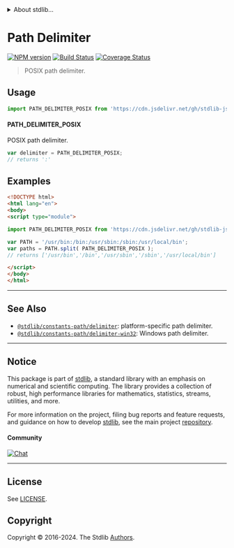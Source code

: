 <!--

@license Apache-2.0

Copyright (c) 2018 The Stdlib Authors.

Licensed under the Apache License, Version 2.0 (the "License");
you may not use this file except in compliance with the License.
You may obtain a copy of the License at

   http://www.apache.org/licenses/LICENSE-2.0

Unless required by applicable law or agreed to in writing, software
distributed under the License is distributed on an "AS IS" BASIS,
WITHOUT WARRANTIES OR CONDITIONS OF ANY KIND, either express or implied.
See the License for the specific language governing permissions and
limitations under the License.

-->


<details>
  <summary>
    About stdlib...
  </summary>
  <p>We believe in a future in which the web is a preferred environment for numerical computation. To help realize this future, we've built stdlib. stdlib is a standard library, with an emphasis on numerical and scientific computation, written in JavaScript (and C) for execution in browsers and in Node.js.</p>
  <p>The library is fully decomposable, being architected in such a way that you can swap out and mix and match APIs and functionality to cater to your exact preferences and use cases.</p>
  <p>When you use stdlib, you can be absolutely certain that you are using the most thorough, rigorous, well-written, studied, documented, tested, measured, and high-quality code out there.</p>
  <p>To join us in bringing numerical computing to the web, get started by checking us out on <a href="https://github.com/stdlib-js/stdlib">GitHub</a>, and please consider <a href="https://opencollective.com/stdlib">financially supporting stdlib</a>. We greatly appreciate your continued support!</p>
</details>

# Path Delimiter

[![NPM version][npm-image]][npm-url] [![Build Status][test-image]][test-url] [![Coverage Status][coverage-image]][coverage-url] <!-- [![dependencies][dependencies-image]][dependencies-url] -->

> POSIX path delimiter.



<section class="usage">

## Usage

```javascript
import PATH_DELIMITER_POSIX from 'https://cdn.jsdelivr.net/gh/stdlib-js/constants-path-delimiter-posix@esm/index.mjs';
```

#### PATH_DELIMITER_POSIX

POSIX path delimiter.

```javascript
var delimiter = PATH_DELIMITER_POSIX;
// returns ':'
```

</section>

<!-- /.usage -->

<section class="examples">

## Examples

<!-- eslint no-undef: "error" -->

```html
<!DOCTYPE html>
<html lang="en">
<body>
<script type="module">

import PATH_DELIMITER_POSIX from 'https://cdn.jsdelivr.net/gh/stdlib-js/constants-path-delimiter-posix@esm/index.mjs';

var PATH = '/usr/bin:/bin:/usr/sbin:/sbin:/usr/local/bin';
var paths = PATH.split( PATH_DELIMITER_POSIX );
// returns ['/usr/bin','/bin','/usr/sbin','/sbin','/usr/local/bin']

</script>
</body>
</html>
```

</section>

<!-- /.examples -->

<!-- Section for related `stdlib` packages. Do not manually edit this section, as it is automatically populated. -->

<section class="related">

* * *

## See Also

-   <span class="package-name">[`@stdlib/constants-path/delimiter`][@stdlib/constants/path/delimiter]</span><span class="delimiter">: </span><span class="description">platform-specific path delimiter.</span>
-   <span class="package-name">[`@stdlib/constants-path/delimiter-win32`][@stdlib/constants/path/delimiter-win32]</span><span class="delimiter">: </span><span class="description">Windows path delimiter.</span>

</section>

<!-- /.related -->

<!-- Section for all links. Make sure to keep an empty line after the `section` element and another before the `/section` close. -->


<section class="main-repo" >

* * *

## Notice

This package is part of [stdlib][stdlib], a standard library with an emphasis on numerical and scientific computing. The library provides a collection of robust, high performance libraries for mathematics, statistics, streams, utilities, and more.

For more information on the project, filing bug reports and feature requests, and guidance on how to develop [stdlib][stdlib], see the main project [repository][stdlib].

#### Community

[![Chat][chat-image]][chat-url]

---

## License

See [LICENSE][stdlib-license].


## Copyright

Copyright &copy; 2016-2024. The Stdlib [Authors][stdlib-authors].

</section>

<!-- /.stdlib -->

<!-- Section for all links. Make sure to keep an empty line after the `section` element and another before the `/section` close. -->

<section class="links">

[npm-image]: http://img.shields.io/npm/v/@stdlib/constants-path-delimiter-posix.svg
[npm-url]: https://npmjs.org/package/@stdlib/constants-path-delimiter-posix

[test-image]: https://github.com/stdlib-js/constants-path-delimiter-posix/actions/workflows/test.yml/badge.svg?branch=v0.2.1
[test-url]: https://github.com/stdlib-js/constants-path-delimiter-posix/actions/workflows/test.yml?query=branch:v0.2.1

[coverage-image]: https://img.shields.io/codecov/c/github/stdlib-js/constants-path-delimiter-posix/main.svg
[coverage-url]: https://codecov.io/github/stdlib-js/constants-path-delimiter-posix?branch=main

<!--

[dependencies-image]: https://img.shields.io/david/stdlib-js/constants-path-delimiter-posix.svg
[dependencies-url]: https://david-dm.org/stdlib-js/constants-path-delimiter-posix/main

-->

[chat-image]: https://img.shields.io/gitter/room/stdlib-js/stdlib.svg
[chat-url]: https://app.gitter.im/#/room/#stdlib-js_stdlib:gitter.im

[stdlib]: https://github.com/stdlib-js/stdlib

[stdlib-authors]: https://github.com/stdlib-js/stdlib/graphs/contributors

[umd]: https://github.com/umdjs/umd
[es-module]: https://developer.mozilla.org/en-US/docs/Web/JavaScript/Guide/Modules

[deno-url]: https://github.com/stdlib-js/constants-path-delimiter-posix/tree/deno
[deno-readme]: https://github.com/stdlib-js/constants-path-delimiter-posix/blob/deno/README.md
[umd-url]: https://github.com/stdlib-js/constants-path-delimiter-posix/tree/umd
[umd-readme]: https://github.com/stdlib-js/constants-path-delimiter-posix/blob/umd/README.md
[esm-url]: https://github.com/stdlib-js/constants-path-delimiter-posix/tree/esm
[esm-readme]: https://github.com/stdlib-js/constants-path-delimiter-posix/blob/esm/README.md
[branches-url]: https://github.com/stdlib-js/constants-path-delimiter-posix/blob/main/branches.md

[stdlib-license]: https://raw.githubusercontent.com/stdlib-js/constants-path-delimiter-posix/main/LICENSE

<!-- <related-links> -->

[@stdlib/constants/path/delimiter]: https://github.com/stdlib-js/constants-path-delimiter/tree/esm

[@stdlib/constants/path/delimiter-win32]: https://github.com/stdlib-js/constants-path-delimiter-win32/tree/esm

<!-- </related-links> -->

</section>

<!-- /.links -->
